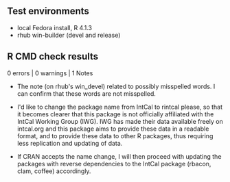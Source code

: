 ## Test environments
* local Fedora install, R 4.1.3
* rhub win-builder (devel and release)

## R CMD check results

0 errors | 0 warnings | 1 Notes

* The note (on rhub's win_devel) related to possibly misspelled words. I can confirm that these words are not misspelled.

* I'd like to change the package name from IntCal to rintcal please, so that it becomes clearer that this package is not officially affiliated with the IntCal Working Group (IWG). IWG has made their data available freely on intcal.org and this package aims to provide these data in a readable format, and to provide these data to other R packages, thus requiring less replication and updating of data. 

* If CRAN accepts the name change, I will then proceed with updating the packages with reverse dependencies to the IntCal package (rbacon, clam, coffee) accordingly.
